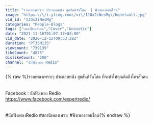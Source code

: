 ```yaml
---
title: "รวมเพลงเพราะ ประกอบหนัง สุขสันต์วันโสด  | ฟังเพลงออนไลน์"
image: "https:\/\/i.ytimg.com\/vi\/IJOx2iNesMg\/hqdefault.jpg"
vid_id: "IJOx2iNesMg"
categories: "People-Blogs"
tags: ["เพลงใหม่ล่าสุด","Cover","Acoustic"]
date: "2021-11-16T01:07:17+03:00"
vid_date: "2020-12-12T09:53:28Z"
duration: "PT35M13S"
viewcount: "739139"
likeCount: "4875"
dislikeCount: "200"
channel: "นักฟังเพลง Redio"
---
```

{% raw %}รวมเพลงเพราะๆ ประกอบหนัง สุขสันต์วันโสด ที่จะทำให้คุณคิดถึงใครสักคน  <br /><br /><br />Facebook : นักฟังเพลง Redio<br /><a rel="nofollow" target="blank" href="https://www.facebook.com/expertredio/">https://www.facebook.com/expertredio/</a><br /><br /><br />#นักฟังเพลงRedio #สถานีเพลงเพราะ #ฟังเพลงออนไลน์{% endraw %}
